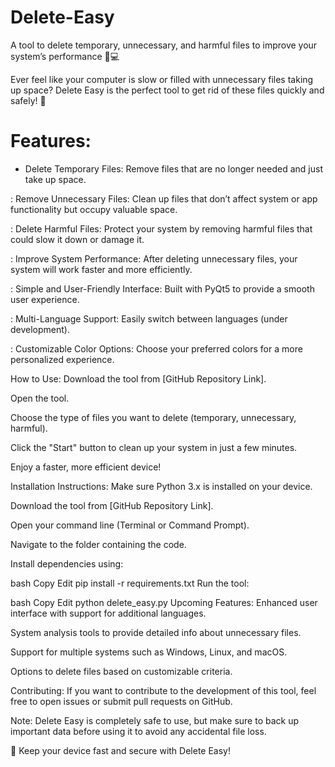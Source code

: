 # Delete-Easy
A tool to delete temporary, unnecessary, and harmful files to improve your system’s performance 🧹💻

Ever feel like your computer is slow or filled with unnecessary files taking up space?
Delete Easy is the perfect tool to get rid of these files quickly and safely! 🚀

# Features:
- Delete Temporary Files: Remove files that are no longer needed and just take up space.

: Remove Unnecessary Files: Clean up files that don’t affect system or app functionality but occupy valuable space.

: Delete Harmful Files: Protect your system by removing harmful files that could slow it down or damage it.

: Improve System Performance: After deleting unnecessary files, your system will work faster and more efficiently.

: Simple and User-Friendly Interface: Built with PyQt5 to provide a smooth user experience.

: Multi-Language Support: Easily switch between languages (under development).

: Customizable Color Options: Choose your preferred colors for a more personalized experience.

How to Use:
Download the tool from [GitHub Repository Link].

Open the tool.

Choose the type of files you want to delete (temporary, unnecessary, harmful).

Click the "Start" button to clean up your system in just a few minutes.

Enjoy a faster, more efficient device!

Installation Instructions:
Make sure Python 3.x is installed on your device.

Download the tool from [GitHub Repository Link].

Open your command line (Terminal or Command Prompt).

Navigate to the folder containing the code.

Install dependencies using:

bash
Copy
Edit
pip install -r requirements.txt
Run the tool:

bash
Copy
Edit
python delete_easy.py
Upcoming Features:
Enhanced user interface with support for additional languages.

System analysis tools to provide detailed info about unnecessary files.

Support for multiple systems such as Windows, Linux, and macOS.

Options to delete files based on customizable criteria.

Contributing:
If you want to contribute to the development of this tool, feel free to open issues or submit pull requests on GitHub.

Note:
Delete Easy is completely safe to use, but make sure to back up important data before using it to avoid any accidental file loss.

🎉 Keep your device fast and secure with Delete Easy!
